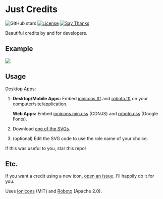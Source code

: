 # Just Credits

![GitHub stars](https://img.shields.io/github/stars/crazypython/just-credits.svg?style=social&label=Stars) [![License](https://img.shields.io/badge/license-CC--BY%204.0-16161d.svg)](https://creativecommons.org/licenses/by/4.0/) [![Say Thanks](https://img.shields.io/badge/Say%20Thanks-!-1EAEDB.svg)](https://saythanks.io/to/CrazyPython)

Beautiful credits by and for developers.

## Example

![](https://i.imgur.com/ySsDuzC.png)

## Usage

Desktop Apps:

1. **Desktop/Mobile Apps:** Embed [ionicons.ttf](https://cdnjs.cloudflare.com/ajax/libs/ionicons/2.0.1/fonts/ionicons.ttf) and [roboto.ttf](https://github.com/cdnjs/cdnjs/blob/master/ajax/libs/materialize/0.82/font/roboto/Roboto-Light.ttf?raw=true) on your computer/site/application.

   **Web Apps:** Embed [ionicons.min.css](https://cdnjs.cloudflare.com/ajax/libs/ionicons/2.0.1/css/ionicons.min.css) (CDNJS) and [roboto.css](https://fonts.googleapis.com/css?family=Roboto:300) (Google Fonts).

2. Download [one of the SVGs](https://github.com/CrazyPython/just-credits/tree/master/assets).

3. (optional) Edit the SVG code to use the role name of your choice.

If this was useful to you, star this repo!

##  Etc.

If you want a credit using a new icon, [open an issue](github.com/CrazyPython/just-credits/issues). I'll happily do it for you.

Uses [Ionicons](https://ionicframework.com/docs/ionicons/) (MIT) and [Roboto](https://fonts.google.com/specimen/Roboto) (Apache 2.0).